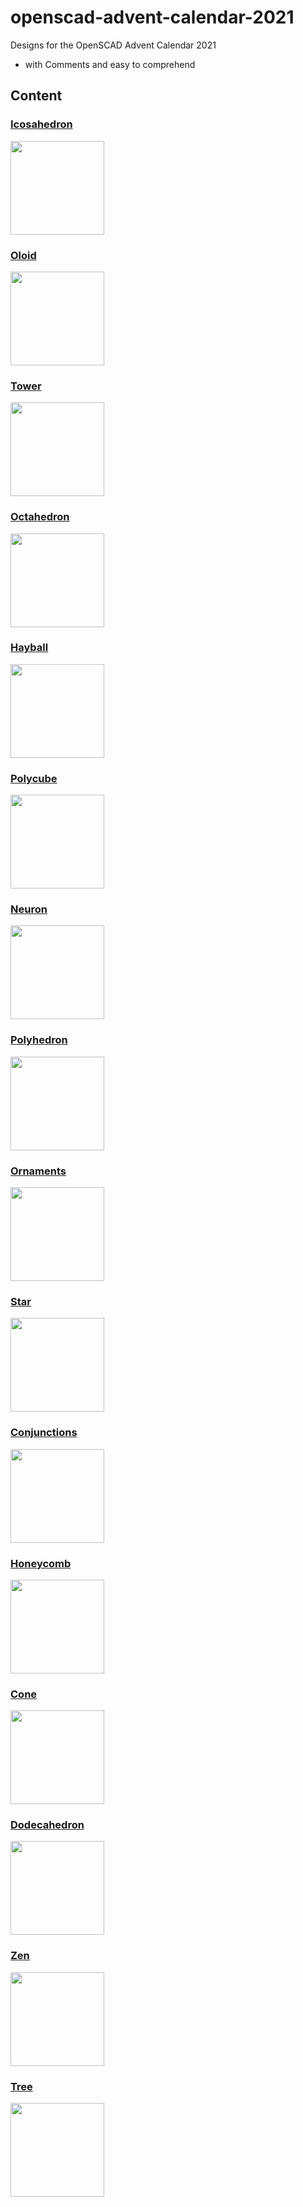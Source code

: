 # openscad-advent-calendar-2021
Designs for the OpenSCAD Advent Calendar 2021

 - with Comments and easy to comprehend
 
 ## Content
 
 
 ### [Icosahedron](../../tree/main/oSCADvent/Icosahedron)
 <img src="https://github.com/openscad/openscad-advent-calendar-2021/blob/main/oSCADvent/Icosahedron/Icosahedron.png" width="150" height="150">
 
 ### [Oloid](../../tree/main/oSCADvent/Oloid)
 <img src="https://github.com/openscad/openscad-advent-calendar-2021/blob/main/oSCADvent/Oloid/Oloid.png" width="150" height="150">
 
 ### [Tower](../../tree/main/oSCADvent/Tower)
 <img src="https://github.com/openscad/openscad-advent-calendar-2021/blob/main/oSCADvent/Tower/Tower.png" width="150" height="150">
 
  ### [Octahedron](../../tree/main/oSCADvent/Oloid)
 <img src="https://github.com/openscad/openscad-advent-calendar-2021/blob/main/oSCADvent/Octahedron/Octahedron.png" width="150" height="150">
 
 ### [Hayball](../../tree/main/oSCADvent/Hayball)
 <img src="https://github.com/openscad/openscad-advent-calendar-2021/blob/main/oSCADvent/Hayball/hayball.png" width="150" height="150">
 
 ### [Polycube](../../tree/main/oSCADvent/Polycube)
 <img src="https://github.com/openscad/openscad-advent-calendar-2021/blob/main/oSCADvent/Polycube/Polycube.png" width="150" height="150">

 ### [Neuron](../../tree/main/oSCADvent/Neuron)
 <img src="https://github.com/openscad/openscad-advent-calendar-2021/blob/main/oSCADvent/Neuron/Neuron.png" width="150" height="150">
 
 ### [Polyhedron](../../tree/main/oSCADvent/Polyhedron)
 <img src="https://github.com/openscad/openscad-advent-calendar-2021/blob/main/oSCADvent/Polyhedron/Polyhedron.gif" width="150" height="150">
 
 ### [Ornaments](../../tree/main/oSCADvent/Ornaments)
 <img src="https://github.com/openscad/openscad-advent-calendar-2021/blob/main/oSCADvent/Ornaments/Ornaments-3.png" width="150" height="150">
 
 ### [Star](../../tree/main/oSCADvent/Star)
 <img src="https://github.com/openscad/openscad-advent-calendar-2021/blob/main/oSCADvent/Star/Star.png" width="150" height="150">
 
 ### [Conjunctions](../../tree/main/oSCADvent/Conjunctions)
 <img src="https://github.com/openscad/openscad-advent-calendar-2021/blob/main/oSCADvent/Conjunctions/Conjunctions.png" width="150" height="150">
 
 ### [Honeycomb](../../tree/main/oSCADvent/Honeycomb)
 <img src="https://github.com/openscad/openscad-advent-calendar-2021/blob/main/oSCADvent/Honeycomb/Honeycomb.png" width="150" height="150">
 
 ### [Cone](../../tree/main/oSCADvent/Cone)
 <img src="https://github.com/openscad/openscad-advent-calendar-2021/blob/main/oSCADvent/Cone/Cone.png" width="150" height="150">
 
 ### [Dodecahedron](../../tree/main/oSCADvent/Cone)
 <img src="https://github.com/openscad/openscad-advent-calendar-2021/blob/main/oSCADvent/Dodecahedron/Dodecahedron.png" width="150" height="150">

 ### [Zen](../../tree/main/oSCADvent/Zen)
 <img src="https://github.com/openscad/openscad-advent-calendar-2021/blob/main/oSCADvent/Zen/Zen193061.png" width="150" height="150">
 
 ### [Tree](../../tree/main/oSCADvent/Tree)
 <img src="https://github.com/openscad/openscad-advent-calendar-2021/blob/main/oSCADvent/Tree/Tree.png" width="150" height="150">

